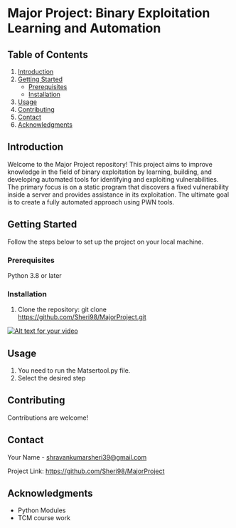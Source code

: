 # Major Project: Binary Exploitation Learning and Automation

## Table of Contents

1. [Introduction](#introduction)
2. [Getting Started](#getting-started)
   - [Prerequisites](#prerequisites)
   - [Installation](#installation)
3. [Usage](#usage)
4. [Contributing](#contributing)
5. [Contact](#contact)
6. [Acknowledgments](#acknowledgments)

## Introduction

Welcome to the Major Project repository! This project aims to improve knowledge in the field of binary exploitation by learning, building, and developing automated tools for identifying and exploiting vulnerabilities. The primary focus is on a static program that discovers a fixed vulnerability inside a server and provides assistance in its exploitation. The ultimate goal is to create a fully automated approach using PWN tools.

## Getting Started

Follow the steps below to set up the project on your local machine.

### Prerequisites
Python 3.8 or later

### Installation

1. Clone the repository:
git clone https://github.com/Sheri98/MajorProject.git

[![Alt text for your video](https://img.youtube.com/vi/UrUAZA4g33I/0.jpg)](https://www.youtube.com/watch?v=UrUAZA4g33I)


## Usage

1. You need to run the Matsertool.py file.
2. Select the desired step

## Contributing

Contributions are welcome! 


## Contact

Your Name - shravankumarsheri39@gmail.com

Project Link: https://github.com/Sheri98/MajorProject

## Acknowledgments

* Python Modules
* TCM course work
